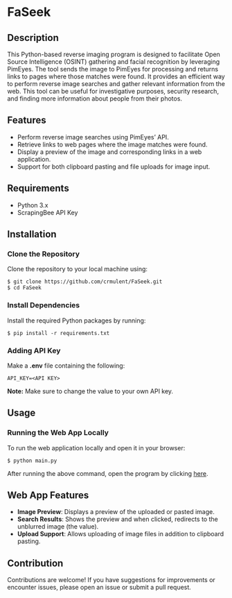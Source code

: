# FaSeek

## Description
This Python-based reverse imaging program is designed to facilitate Open Source Intelligence (OSINT) gathering and facial recognition by leveraging PimEyes. The tool sends the image to PimEyes for processing and returns links to pages where those matches were found. It provides an efficient way to perform reverse image searches and gather relevant information from the web. This tool can be useful for investigative purposes, security research, and finding more information about people from their photos.

## Features
- Perform reverse image searches using PimEyes’ API.
- Retrieve links to web pages where the image matches were found.
- Display a preview of the image and corresponding links in a web application.
- Support for both clipboard pasting and file uploads for image input.

## Requirements
- Python 3.x
- ScrapingBee API Key

## Installation

### Clone the Repository
Clone the repository to your local machine using:
```
$ git clone https://github.com/crmulent/FaSeek.git
$ cd FaSeek
```

### Install Dependencies
Install the required Python packages by running:
```
$ pip install -r requirements.txt
```

### Adding API Key
Make a **.env** file containing the following:
```
API_KEY=<API KEY>
```
**Note:** Make sure to change the value to your own API key.

## Usage

### Running the Web App Locally
To run the web application locally and open it in your browser:
```
$ python main.py
```
After running the above command, open the program by clicking [here](http://localhost:5000/).

## Web App Features
- **Image Preview**: Displays a preview of the uploaded or pasted image.
- **Search Results**: Shows the preview and when clicked, redirects to the unblurred image (the value).
- **Upload Support**: Allows uploading of image files in addition to clipboard pasting.

## Contribution
Contributions are welcome! If you have suggestions for improvements or encounter issues, please open an issue or submit a pull request. 
